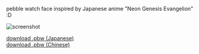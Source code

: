 pebble watch face inspired by Japanese anime "Neon Genesis Evangelion" :D

![screenshot](https://assets.rebble.io/144x168/filters:upscale()/OsnxdjGiQvqjJUNyMK2A)

[download .pbw (Japanese)](https://dl.dropboxusercontent.com/u/203504/pebble-eva.pbw)  
[download .pbw (Chinese)](https://dl.dropboxusercontent.com/u/203504/pebble-eva-c.pbw)
